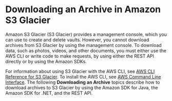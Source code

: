 # Downloading an Archive in Amazon S3 Glacier<a name="downloading-an-archive"></a>

Amazon S3 Glacier \(S3 Glacier\) provides a management console, which you can use to create and delete vaults\. However, you cannot download archives from S3 Glacier by using the management console\. To download data, such as photos, videos, and other documents, you must either use the AWS CLI or write code to make requests, by using either the REST API directly or by using the Amazon SDKs\. 

For information about using S3 Glacier with the AWS CLI, see [AWS CLI Reference for S3 Glacier](http://docs.aws.amazon.com/cli/latest/reference/glacier/index.html)\. To install the AWS CLI, see [AWS Command Line Interface](http://aws.amazon.com/cli/)\. The following **Downloading an Archive** topics describe how to download archives to S3 Glacier by using the Amazon SDK for Java, the Amazon SDK for \.NET, and the REST API\.